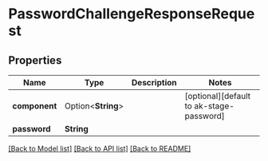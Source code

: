 # PasswordChallengeResponseRequest

## Properties

Name | Type | Description | Notes
------------ | ------------- | ------------- | -------------
**component** | Option<**String**> |  | [optional][default to ak-stage-password]
**password** | **String** |  | 

[[Back to Model list]](../README.md#documentation-for-models) [[Back to API list]](../README.md#documentation-for-api-endpoints) [[Back to README]](../README.md)


